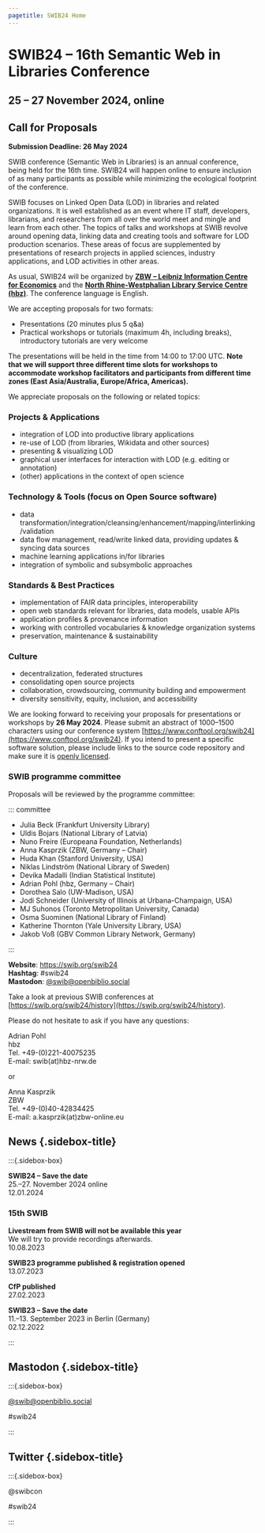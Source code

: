 ```yaml
---
pagetitle: SWIB24 Home
---
```


<div id="main">

# SWIB24 – 16th Semantic Web in Libraries Conference

## 25 – 27 November 2024, online

## Call for Proposals

**Submission Deadline: 26 May 2024**

SWIB conference (Semantic Web in Libraries) is an annual conference, being held
for the 16th time. SWIB24 will happen online to ensure inclusion of as many
participants as possible while minimizing the ecological footprint of the conference.

SWIB focuses on Linked Open Data (LOD) in libraries and related organizations.
It is well established as an event where IT staff, developers, librarians, and
researchers from all over the world meet and mingle and learn from each other.
The topics of talks and workshops at SWIB revolve around opening data, linking
data and creating tools and software for LOD production scenarios. These areas
of focus are supplemented by presentations of research projects in applied
sciences, industry applications, and LOD activities in other areas.

As usual, SWIB24 will be organized by **[ZBW – Leibniz Information Centre for
Economics](https://www.zbw.eu/en)** and the **[North Rhine-Westphalian Library
Service Centre (hbz)](https://www.hbz-nrw.de/)**. The conference language is
English.

We are accepting proposals for two formats:

- Presentations (20 minutes plus 5 q&a)
- Practical workshops or tutorials (maximum 4h, including breaks), introductory tutorials are very welcome

The presentations will be held in the time from 14:00 to 17:00 UTC. **Note that we will support three different time slots for workshops to accommodate workshop facilitators and participants from different time zones (East Asia/Australia, Europe/Africa, Americas).**

We appreciate proposals on the following or related topics:

### Projects & Applications

* integration of LOD into productive library applications
* re-use of LOD (from libraries, Wikidata and other sources)
* presenting & visualizing LOD
* graphical user interfaces for interaction with LOD (e.g. editing or annotation)
* (other) applications in the context of open science

### Technology & Tools (focus on Open Source software)

* data transformation/integration/cleansing/enhancement/mapping/interlinking/validation
* data flow management, read/write linked data, providing updates & syncing data sources
* machine learning applications in/for libraries
* integration of symbolic and subsymbolic approaches

### Standards & Best Practices

* implementation of FAIR data principles, interoperability
* open web standards relevant for libraries, data models, usable APIs
* application profiles & provenance information
* working with controlled vocabularies & knowledge organization systems
* preservation, maintenance & sustainability

### Culture

* decentralization, federated structures
* consolidating open source projects
* collaboration, crowdsourcing, community building and empowerment
* diversity sensitivity, equity, inclusion, and accessibility

We are looking forward to receiving your proposals for presentations or
workshops by **26 May 2024**. Please submit an abstract of 1000–1500
characters using our conference system
[https://www.conftool.org/swib24](https://www.conftool.org/swib24). If you
intend to present a specific software solution, please include links to the
source code repository and make sure it is [openly
licensed](https://opensource.org/licenses).


### SWIB programme committee

Proposals will be reviewed by the programme committee:

::: committee

* Julia Beck (Frankfurt University Library)
* Uldis Bojars (National Library of Latvia)
* Nuno Freire (Europeana Foundation, Netherlands)
* Anna Kasprzik (ZBW, Germany – Chair)
* Huda Khan (Stanford University, USA)
* Niklas Lindström (National Library of Sweden)
* Devika Madalli (Indian Statistical Institute)
* Adrian Pohl (hbz, Germany – Chair)
* Dorothea Salo (UW-Madison, USA)
* Jodi Schneider (University of Illinois at Urbana-Champaign, USA)
* MJ Suhonos (Toronto Metropolitan University, Canada)
* Osma Suominen (National Library of Finland)
* Katherine Thornton (Yale University Library, USA)
* Jakob Voß (GBV Common Library Network, Germany)

:::


**Website**: https://swib.org/swib24 \
**Hashtag**: #swib24\
**Mastodon**: [@swib@openbiblio.social](https://openbiblio.social/@swib)

Take a look at previous SWIB conferences at
[https://swib.org/swib24/history](https://swib.org/swib24/history).

Please do not hesitate to ask if you have any questions:


Adrian Pohl\
hbz\
Tel. +49-(0)221-40075235\
E-mail: swib(at)hbz-nrw.de

or

Anna Kasprzik\
ZBW\
Tel. +49-(0)40-42834425\
E-mail: a.kasprzik(at)zbw-online.eu


</div>

<div id="sidebar">

## News {.sidebox-title}

:::{.sidebox-box}

**SWIB24 – Save the date**\
25.–27. November 2024 online\
12.01.2024

### 15th SWIB

**Livestream from SWIB will not be available this year**\
We will try to provide recordings afterwards.\
10.08.2023

**SWIB23 programme published & registration opened**\
13.07.2023

**CfP published**\
27.02.2023

**SWIB23 – Save the date**\
11.–13. September 2023 in Berlin (Germany)\
02.12.2022

:::


## Mastodon {.sidebox-title}

:::{.sidebox-box}

[\@swib@openbiblio.social](https://openbiblio.social/@swib)

#swib24

:::

## Twitter {.sidebox-title}

:::{.sidebox-box}

@swibcon

#swib24

:::

</div>




